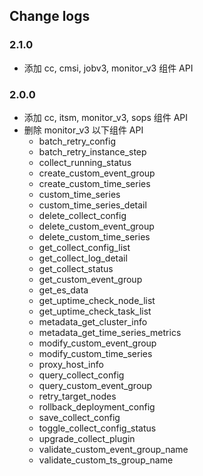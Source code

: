 ## Change logs

### 2.1.0
- 添加 cc, cmsi, jobv3, monitor_v3 组件 API

### 2.0.0
- 添加 cc, itsm, monitor_v3, sops 组件 API
- 删除 monitor_v3 以下组件 API
  - batch_retry_config
  - batch_retry_instance_step
  - collect_running_status
  - create_custom_event_group
  - create_custom_time_series
  - custom_time_series
  - custom_time_series_detail
  - delete_collect_config
  - delete_custom_event_group
  - delete_custom_time_series
  - get_collect_config_list
  - get_collect_log_detail
  - get_collect_status
  - get_custom_event_group
  - get_es_data
  - get_uptime_check_node_list
  - get_uptime_check_task_list
  - metadata_get_cluster_info
  - metadata_get_time_series_metrics
  - modify_custom_event_group
  - modify_custom_time_series
  - proxy_host_info
  - query_collect_config
  - query_custom_event_group
  - retry_target_nodes
  - rollback_deployment_config
  - save_collect_config
  - toggle_collect_config_status
  - upgrade_collect_plugin
  - validate_custom_event_group_name
  - validate_custom_ts_group_name